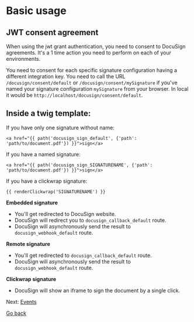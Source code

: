 # Basic usage

## JWT consent agreement

When using the jwt grant authentication, you need to consent to DocuSign agreements.
It's a 1 time action you need to perform on each of your environments.

You need to consent for each specific signature configuration having a different integration key.
You need to call the URL `/docusign/consent/default` or `/docusign/consent/mySignature` if you've named your signature configuration `mySignature` from your browser.
In local it would be `http://localhost/docusign/consent/default`.

## Inside a twig template:

If you have only one signature without name:

```twig
<a href="{{ path('docusign_sign_default', {'path': 'path/to/document.pdf'}) }}">sign</a>
```

If you have a named signature:

```twig
<a href="{{ path('docusign_sign_SIGNATURENAME', {'path': 'path/to/document.pdf'}) }}">sign</a>
```

If you have a clickwrap signature:

```twig
{{ renderClickwrap('SIGNATURENAME') }}
```

**Embedded signature**
- You'll get redirected to DocuSign website.
- DocuSign will redirect you to `docusign_callback_default` route.
- DocuSign will asynchronously send the result to `docusign_webhook_default` route.

**Remote signature**
- You'll get redirected to `docusign_callback_default` route.
- DocuSign will asynchronously send the result to `docusign_webhook_default` route.

**Clickwrap signature**
- DocuSign will show an iframe to sign the document by a single click.

Next: [Events](events.md)

[Go back](/README.md)
